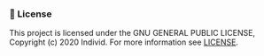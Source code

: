 ### 📝 License

This project is licensed under the GNU GENERAL PUBLIC LICENSE, Copyright (c) 2020 Individ. For more information see [LICENSE](LICENSE).
